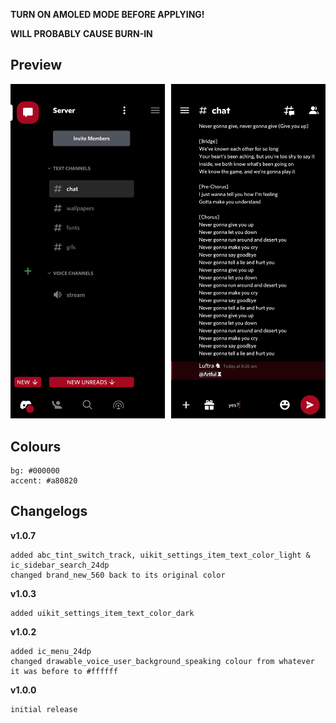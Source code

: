 **TURN ON AMOLED MODE BEFORE APPLYING!**

**WILL PROBABLY CAUSE BURN-IN**

## Preview

![Preview](https://raw.githubusercontent.com/cyriotic3/RoguePlus/main/Rogue%2BPreview.png)

## Colours

    bg: #000000
    accent: #a80820

## Changelogs

**v1.0.7**

    added abc_tint_switch_track, uikit_settings_item_text_color_light & ic_sidebar_search_24dp
    changed brand_new_560 back to its original color

**v1.0.3**

    added uikit_settings_item_text_color_dark

**v1.0.2**

    added ic_menu_24dp
    changed drawable_voice_user_background_speaking colour from whatever it was before to #ffffff

**v1.0.0**

    initial release

